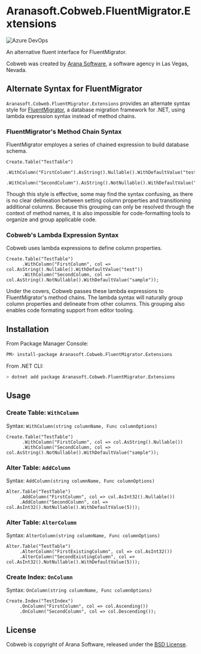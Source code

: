 # Aranasoft.Cobweb.FluentMigrator.Extensions
![Azure DevOps](https://dev.azure.com/aranasoft/Cobweb/_apis/build/status/Aranasoft.Cobweb.FluentMigrator?branchName=master)

An alternative fluent interface for FluentMigrator.

Cobweb was created by [Arana Software](https://www.aranasoft.com), a software agency in Las Vegas, Nevada.

## Alternate Syntax for FluentMigrator

`Aranasoft.Cobweb.FluentMigrator.Extensions` provides an alternate syntax style for [FluentMigrator](https://fluentmigrator.github.io/), a database migration framework for .NET, using lambda expression syntax instead of method chains.

### FluentMigrator's Method Chain Syntax

FluentMigrator employes a series of chained expression to build database schema.

```
Create.Table("TestTable")
      .WithColumn("FirstColumn").AsString().Nullable().WithDefaultValue("test")
      .WithColumn("SecondColumn").AsString().NotNullable().WithDefaultValue("sample");
```

Though this style is effective, some may find the syntax confusing, as there is no clear delineation between setting column properties and transitioning additional columns. Because this grouping can only be resolved through the context of method names, it is also impossible for code-formatting tools to organize and group applicable code.

### Cobweb's Lambda Expression Syntax

Cobweb uses lambda expressions to define column properties.

```
Create.Table("TestTable")
      .WithColumn("FirstColumn", col => col.AsString().Nullable().WithDefaultValue("test"))
      .WithColumn("SecondColumn, col => col.AsString().NotNullable().WithDefaultValue("sample"));
```

Under the covers, Cobweb passes these lambda expressions to FluentMigrator's method chains. The lambda syntax will naturally group column properties and delineate from other columns. This grouping also enables code formating support from editor tooling.

## Installation

From Package Manager Console:

```bash
PM> install-package Aranasoft.Cobweb.FluentMigrator.Extensions
```

From .NET CLI:

```bash
> dotnet add package Aranasoft.Cobweb.FluentMigrator.Extensions
```

## Usage

### Create Table: `WithColumn`

Syntax: `WithColumn(string columnName, Func columnOptions)`

```
Create.Table("TestTable")
      .WithColumn("FirstColumn", col => col.AsString().Nullable())
      .WithColumn("SecondColumn, col => col.AsString().NotNullable().WithDefaultValue("sample"));
```

### Alter Table: `AddColumn`

Syntax: `AddColumn(string columnName, Func columnOptions)`

```
Alter.Table("TestTable")
     .AddColumn("FirstColumn", col => col.AsInt32().Nullable())
     .AddColumn("SecondColumn", col => col.AsInt32().NotNullable().WithDefaultValue(5)));
```

### Alter Table: `AlterColumn`

Syntax: `AlterColumn(string columnName, Func columnOptions)`

```
Alter.Table("TestTable")
     .AlterColumn("FirstExistingColumn", col => col.AsInt32())
     .AlterColumn("SecondExistingColumn", col => col.AsInt32().NotNullable().WithDefaultValue(5)));
```

### Create Index: `OnColumn`

Syntax: `OnColumn(string columnName, Func columnOptions)`

```
Create.Index("TestIndex")
     .OnColumn("FirstColumn", col => col.Ascending())
     .OnColumn("SecondColumn", col => col.Descending());
```

## License

Cobweb is copyright of Arana Software, released under the [BSD License](http://opensource.org/licenses/BSD-3-Clause).
